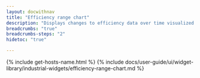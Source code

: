 ```yaml
---
layout: docwithnav
title: "Efficiency range chart"
description: "Displays changes to efficiency data over time visualized with color ranges."
breadcrumbs: "true"
breadcrumbs-steps: "2"
hidetoc: "true"

---
```

{% include get-hosts-name.html %}
{% include docs/user-guide/ui/widget-library/industrial-widgets/efficiency-range-chart.md %}
